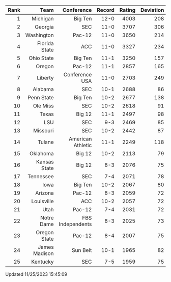 | Rank  | Team                 | Conference           | Record   | Rating | Deviation |
| ---:  | ---:                 | ---:                 | ---:     | ---:   | ---:      |
| 1     | Michigan             | Big Ten              | 12-0     | 4003   | 208       |
| 2     | Georgia              | SEC                  | 11-0     | 3707   | 306       |
| 3     | Washington           | Pac-12               | 11-0     | 3650   | 214       |
| 4     | Florida State        | ACC                  | 11-0     | 3327   | 234       |
| 5     | Ohio State           | Big Ten              | 11-1     | 3250   | 157       |
| 6     | Oregon               | Pac-12               | 11-1     | 2857   | 165       |
| 7     | Liberty              | Conference USA       | 11-0     | 2703   | 249       |
| 8     | Alabama              | SEC                  | 10-1     | 2688   | 86        |
| 9     | Penn State           | Big Ten              | 10-2     | 2677   | 138       |
| 10    | Ole Miss             | SEC                  | 10-2     | 2618   | 91        |
| 11    | Texas                | Big 12               | 11-1     | 2497   | 98        |
| 12    | LSU                  | SEC                  | 9-3      | 2469   | 85        |
| 13    | Missouri             | SEC                  | 10-2     | 2442   | 87        |
| 14    | Tulane               | American Athletic    | 11-1     | 2249   | 118       |
| 15    | Oklahoma             | Big 12               | 10-2     | 2113   | 79        |
| 16    | Kansas State         | Big 12               | 8-3      | 2076   | 75        |
| 17    | Tennessee            | SEC                  | 7-4      | 2071   | 78        |
| 18    | Iowa                 | Big Ten              | 10-2     | 2067   | 80        |
| 19    | Arizona              | Pac-12               | 8-3      | 2059   | 72        |
| 20    | Louisville           | ACC                  | 10-2     | 2057   | 72        |
| 21    | Utah                 | Pac-12               | 7-4      | 2031   | 72        |
| 22    | Notre Dame           | FBS Independents     | 8-3      | 2025   | 73        |
| 23    | Oregon State         | Pac-12               | 8-4      | 2007   | 75        |
| 24    | James Madison        | Sun Belt             | 10-1     | 1965   | 82        |
| 25    | Kentucky             | SEC                  | 7-5      | 1959   | 75        |

Updated 11/25/2023 15:45:09

